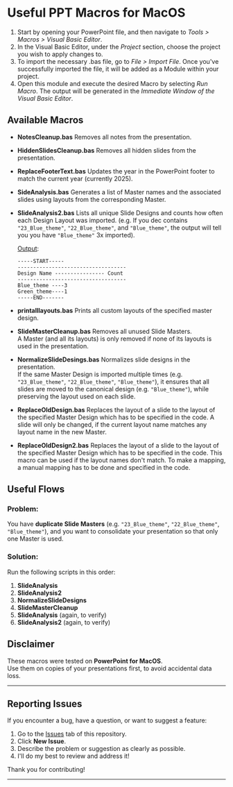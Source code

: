 # Useful PPT Macros for MacOS

1. Start by opening your PowerPoint file, and then navigate to  *Tools > Macros > Visual Basic Editor*.
2. In the Visual Basic Editor, under the *Project* section, choose the project you wish to apply changes to.
3. To import the necessary .bas file, go to  *File > Import File*. Once you've successfully imported the file, it will be added as a Module within your project.
4. Open this module and execute the desired Macro by selecting *Run Macro*. The output will be generated in the *Immediate Window of the Visual Basic Editor*.

## Available Macros
- **NotesCleanup.bas**
Removes all notes from the presentation.

-  **HiddenSlidesCleanup.bas**
Removes all hidden slides from the presentation.

- **ReplaceFooterText.bas**
Updates the year in the PowerPoint footer to match the current year (currently 2025).

- **SideAnalysis.bas**
Generates a list of Master names and the associated slides using layouts from the corresponding Master.

- **SlideAnalysis2.bas**
Lists all unique Slide Designs and counts how often each Design Layout was imported. (e.g. If you dec contains `"23_Blue_theme"`, `"22_Blue_theme"`, and `"Blue_theme"`, the output will tell you you have `"Blue_theme"` 3x imported).

    <ins>Output</ins>:
    ```
    -----START-----
    -----------------------------------
    Design Name ---------------- Count
    -----------------------------------
    Blue_theme ----3
    Green_theme----1
    -----END-------
    ```
- **printalllayouts.bas**
Prints all custom layouts of the specified master design.

- **SlideMasterCleanup.bas**
Removes all unused Slide Masters.  
A Master (and all its layouts) is only removed if none of its layouts is used in the presentation.

- **NormalizeSlideDesings.bas**
Normalizes slide designs in the presentation.  
If the same Master Design is imported multiple times (e.g. `"23_Blue_theme"`, `"22_Blue_theme"`, `"Blue_theme"`), it ensures that all slides are moved to the canonical design (e.g. `"Blue_theme"`), while preserving the layout used on each slide.

- **ReplaceOldDesign.bas**
Replaces the layout of a slide to the layout of the specified Master Design which has to be specified in the code. A slide will only be changed, if the current layout name matches any layout name in the new Master.

- **ReplaceOldDesign2.bas**
Replaces the layout of a slide to the layout of the specified Master Design which has to be specified in the code. This macro can be used if the layout names don't match. To make a mapping, a manual mapping has to be done and specified in the code.

## Useful Flows

### Problem:
You have **duplicate Slide Masters** (e.g. `"23_Blue_theme"`, `"22_Blue_theme"`, `"Blue_theme"`), and you want to consolidate your presentation so that only one Master is used.

### Solution:
Run the following scripts in this order:

1. **SlideAnalysis**
2. **SlideAnalysis2**
3. **NormalizeSlideDesigns**
4. **SlideMasterCleanup**
5. **SlideAnalysis** (again, to verify)
6. **SlideAnalysis2** (again, to verify)
## Disclaimer

These macros were tested on **PowerPoint for MacOS**.  
Use them on copies of your presentations first, to avoid accidental data loss.

---

## Reporting Issues

If you encounter a bug, have a question, or want to suggest a feature:

1. Go to the [Issues](../../issues) tab of this repository.
2. Click **New Issue**.
3. Describe the problem or suggestion as clearly as possible.
4. I'll do my best to review and address it!

Thank you for contributing!

---
